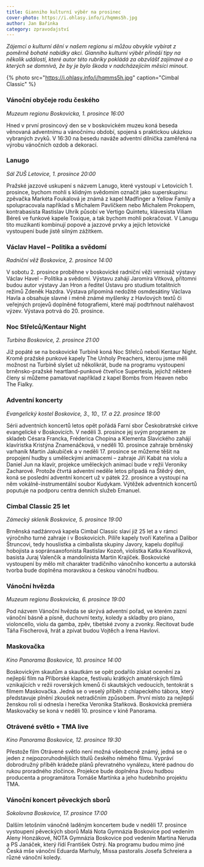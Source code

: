```yaml
---
title: Gianniho kulturní výběr na prosinec
cover-photo: https://i.ohlasy.info/i/hqmms5h.jpg
author: Jan Bařinka
category: zpravodajství
---
```


*Zájemci o kulturní dění v našem regionu si můžou obvykle vybírat z poměrně bohaté nabídky akcí. Gianniho kulturní výběr přináší tipy na několik událostí, které autor této rubriky pokládá za obzvlášť zajímavé a o kterých se domnívá, že by je bylo škoda v nadcházejícím měsíci minout.*

{% photo src="https://i.ohlasy.info/i/hqmms5h.jpg" caption="Cimbal Classic" %}

### Vánoční obyčeje rodu českého

*Muzeum regionu Boskovicka, 1. prosince 16:00*

Hned v první prosincový den se v boskovickém muzeu koná beseda věnovaná adventnímu a vánočnímu období, spojená s praktickou ukázkou vybraných zvyků. V 16:30 na besedu naváže adventní dílnička zaměřená na výrobu vánočních ozdob a dekorací.

### Lanugo

*Sál ZUŠ Letovice, 1. prosince 20:00*

Pražské jazzové uskupení s názvem Lanugo, které vystoupí v Letovicích 1. prosince, bychom mohli s klidným svědomím označit jako superskupinu: zpěvačka Markéta Foukalová je známá z kapel Madfinger a Yellow Family a spolupracovala například s Michalem Pavlíčkem nebo Michalem Prokopem, kontrabasista Rastislav Uhrík působí ve Vertigo Quintetu, klávesista Viliam Béreš ve funkové kapele Toxique, a tak bychom mohli pokračovat. V Lanugu tito muzikanti kombinují popové a jazzové prvky a jejich letovické vystoupení bude jistě silným zážitkem.

### Václav Havel – Politika a svědomí

*Radniční věž Boskovice, 2. prosince 14:00*

V sobotu 2. prosince proběhne v boskovické radniční věži vernisáž výstavy Václav Havel – Politika a svědomí. Výstavu zahájí Jaromíra Vítková, přítomni budou autor výstavy Jan Hron a ředitel Ústavu pro studium totalitních režimů Zdeněk Hazdra. Výstava připomíná nedožité osmdesátiny Václava Havla a obsahuje slavné i méně známé myšlenky z Havlových textů či veřejných projevů doplněné fotografiemi, které mají podtrhnout naléhavost výzev. Výstava potrvá do 20. prosince.

### Noc Střelců/Kentaur Night

*Turbína Boskovice, 2. prosince 21:00*

Již popáté se na boskovické Turbíně koná Noc Střelců neboli Kentaur Night. Kromě pražské punkové kapely The Unholy Preachers, kterou jsme měli možnost na Turbíně slyšet už několikrát, bude na programu vystoupení brněnsko-pražské heartland-punkové čtveřice Supertesla, jejichž některé členy si můžeme pamatovat například z kapel Bombs from Heaven nebo The Fialky.

### Adventní koncerty

*Evangelický kostel Boskovice, 3., 10., 17. a 22. prosince 18:00*

Sérii adventních koncertů letos opět pořádá Farní sbor Českobratrské církve evangelické v Boskovicích. V neděli 3. prosince jej svým programem ze skladeb Césara Francka, Fréderica Chopina a Klementa Slavického zahájí klavíristka Kristýna Znamenáčková, v neděli 10. prosince zahraje brněnský varhaník Martin Jakubíček a v neděli 17. prosince se můžeme těšit na propojení hudby s uměleckými animacemi – zahraje Jiří Kabát na violu a Daniel Jun na klavír, projekce uměleckých animací bude v režii Veroniky Zacharové. Protože čtvrtá adventní neděle letos připadá na Štědrý den, koná se poslední adventní koncert už v pátek 22. prosince a vystoupí na něm vokálně-instrumentální soubor Kudykam. Výtěžek adventních koncertů poputuje na podporu centra denních služeb Emanuel.

### Cimbal Classic 25 let

*Zámecký skleník Boskovice, 5. prosince 19:00*

Brněnská nadžánrová kapela Cimbal Classic slaví již 25 let a v rámci výročního turné zahraje i v Boskovicích. Pilíře kapely tvoří Kateřina a Dalibor Štruncovi, tedy houslistka a cimbalista skupiny Javory, kapelu doplňují hobojista a sopránsaxofonista Rastislav Kozoň, violistka Katka Kovaříková, basista Juraj Valenčík a mandolinista Martin Krajíček. Boskovické vystoupení by mělo mít charakter tradičního vánočního koncertu a autorská tvorba bude doplněna moravskou a českou vánoční hudbou.

### Vánoční hvězda

*Muzeum regionu Boskovicka, 6. prosince 19:00*

Pod názvem Vánoční hvězda se skrývá adventní pořad, ve kterém zazní vánoční básně a písně, duchovní texty, koledy a skladby pro piano, violoncello, violu da gamba, zpěv, tibetské zvony a zvonky. Recitovat bude Táňa Fischerová, hrát a zpívat budou Vojtěch a Irena Havlovi.

### Maskovačka

*Kino Panorama Boskovice, 10. prosince 14:00*

Boskovickým skautům a skautkám se opět podařilo získat ocenění za nejlepší film na Příborské klapce, festivalu krátkých amatérských filmů vznikajících v režii roverských kmenů či skautských vedoucích, tentokrát s filmem Maskovačka. Jedná se o veselý příběh z chlapeckého tábora, který představuje plnění zkoušek netradičním způsobem. První místo za nejlepší ženskou roli si odnesla i herečka Veronika Staňková. Boskovická premiéra Maskovačky se koná v neděli 10. prosince v kině Panorama.

### Otrávené světlo + TMA live

*Kino Panorama Boskovice, 12. prosince 19:30*

Přestože film Otrávené světlo není možná všeobecně známý, jedná se o jeden z nejpozoruhodnějších titulů českého němého filmu. Vypráví dobrodružný příběh krádeže plánů převratného vynálezu, které padnou do rukou proradného zločince. Projekce bude doplněna živou hudbou producenta a programátora Tomáše Martínka a jeho hudebního projektu TMA.

### Vánoční koncert pěveckých sborů

*Sokolovna Boskovice, 17. prosince 17:00*

Dalším letošním vánočně laděným koncertem bude v neděli 17. prosince vystoupení pěveckých sborů Malá Nota Gymnázia Boskovice pod vedením Aleny Honzákové, NOTA Gymnázia Boskovice pod vedením Martina Neruda a PS Janáček, který řídí František Ostrý. Na programu budou mimo jiné Česká mše vánoční Eduarda Marhuly, Missa pastoralis Josefa Schreiera a různé vánoční koledy.
